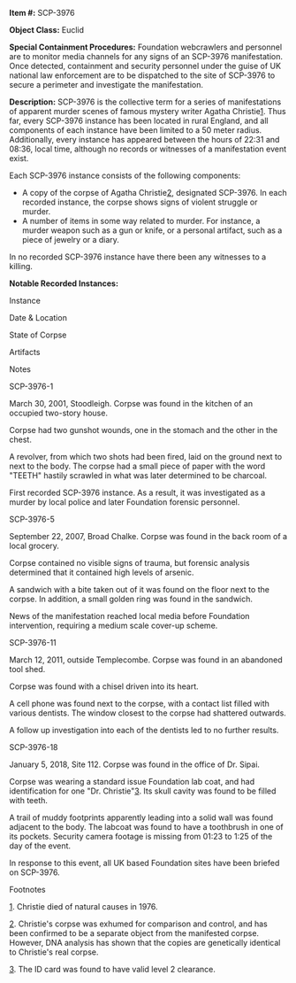 **Item #:** SCP-3976

**Object Class:** Euclid

**Special Containment Procedures:** Foundation webcrawlers and personnel are to monitor media channels for any signs of an SCP-3976 manifestation. Once detected, containment and security personnel under the guise of UK national law enforcement are to be dispatched to the site of SCP-3976 to secure a perimeter and investigate the manifestation.

**Description:** SCP-3976 is the collective term for a series of manifestations of apparent murder scenes of famous mystery writer Agatha Christie[1](javascript:;). Thus far, every SCP-3976 instance has been located in rural England, and all components of each instance have been limited to a 50 meter radius. Additionally, every instance has appeared between the hours of 22:31 and 08:36, local time, although no records or witnesses of a manifestation event exist.

Each SCP-3976 instance consists of the following components:

*   A copy of the corpse of Agatha Christie[2](javascript:;), designated SCP-3976. In each recorded instance, the corpse shows signs of violent struggle or murder.
*   A number of items in some way related to murder. For instance, a murder weapon such as a gun or knife, or a personal artifact, such as a piece of jewelry or a diary.

In no recorded SCP-3976 instance have there been any witnesses to a killing.

**Notable Recorded Instances:**

Instance

Date & Location

State of Corpse

Artifacts

Notes

SCP-3976-1

March 30, 2001, Stoodleigh. Corpse was found in the kitchen of an occupied two-story house.

Corpse had two gunshot wounds, one in the stomach and the other in the chest.

A revolver, from which two shots had been fired, laid on the ground next to next to the body. The corpse had a small piece of paper with the word "TEETH" hastily scrawled in what was later determined to be charcoal.

First recorded SCP-3976 instance. As a result, it was investigated as a murder by local police and later Foundation forensic personnel.

SCP-3976-5

September 22, 2007, Broad Chalke. Corpse was found in the back room of a local grocery.

Corpse contained no visible signs of trauma, but forensic analysis determined that it contained high levels of arsenic.

A sandwich with a bite taken out of it was found on the floor next to the corpse. In addition, a small golden ring was found in the sandwich.

News of the manifestation reached local media before Foundation intervention, requiring a medium scale cover-up scheme.

SCP-3976-11

March 12, 2011, outside Templecombe. Corpse was found in an abandoned tool shed.

Corpse was found with a chisel driven into its heart.

A cell phone was found next to the corpse, with a contact list filled with various dentists. The window closest to the corpse had shattered outwards.

A follow up investigation into each of the dentists led to no further results.

SCP-3976-18

January 5, 2018, Site 112. Corpse was found in the office of Dr. Sipai.

Corpse was wearing a standard issue Foundation lab coat, and had identification for one "Dr. Christie"[3](javascript:;). Its skull cavity was found to be filled with teeth.

A trail of muddy footprints apparently leading into a solid wall was found adjacent to the body. The labcoat was found to have a toothbrush in one of its pockets. Security camera footage is missing from 01:23 to 1:25 of the day of the event.

In response to this event, all UK based Foundation sites have been briefed on SCP-3976.

Footnotes

[1](javascript:;). Christie died of natural causes in 1976.

[2](javascript:;). Christie's corpse was exhumed for comparison and control, and has been confirmed to be a separate object from the manifested corpse. However, DNA analysis has shown that the copies are genetically identical to Christie's real corpse.

[3](javascript:;). The ID card was found to have valid level 2 clearance.